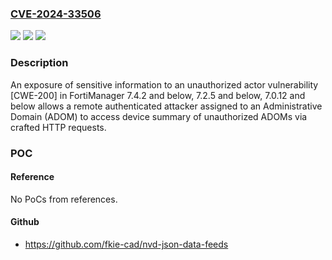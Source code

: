 ### [CVE-2024-33506](https://cve.mitre.org/cgi-bin/cvename.cgi?name=CVE-2024-33506)
![](https://img.shields.io/static/v1?label=Product&message=FortiManager&color=blue)
![](https://img.shields.io/static/v1?label=Version&message=7.4.0%3C%3D%207.4.2%20&color=brighgreen)
![](https://img.shields.io/static/v1?label=Vulnerability&message=Information%20disclosure&color=brighgreen)

### Description

An exposure of sensitive information to an unauthorized actor vulnerability [CWE-200] in FortiManager 7.4.2 and below, 7.2.5 and below, 7.0.12 and below allows a remote authenticated attacker assigned to an Administrative Domain (ADOM) to access device summary of unauthorized ADOMs via crafted HTTP requests.

### POC

#### Reference
No PoCs from references.

#### Github
- https://github.com/fkie-cad/nvd-json-data-feeds

